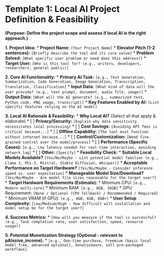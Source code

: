 # Template 1: Local AI Project Definition & Feasibility

**(Purpose: Define the project scope and assess if local AI is the right approach.)**

**1. Project Idea:**
    *   **Project Name:** `[Your Project Name]`
    *   **Elevator Pitch (1-2 sentences):** `[Briefly describe the tool and its core value]`
    *   **Problem Solved:** `[What specific user problem or need does this address?]`
    *   **Target User:** `[Who is this tool for? (e.g., writers, developers, researchers, general public)]`

**2. Core AI Functionality:**
    *   **Primary AI Task:** `[e.g., Text Generation, Summarization, Code Generation, Image Generation, Transcription, Translation, Classification]`
    *   **Input Data:** `[What kind of data will the user provide? (e.g., text prompt, document, audio file, image)]`
    *   **Output Data:** `[What will the AI generate? (e.g., summarized text, Python code, PNG image, transcript)]`
    *   **Key Features Enabled by AI:** `[List specific features relying on the AI model]`

**3. Local AI Rationale & Feasibility:**
    *   **Why Local AI?** (Select all that apply & elaborate)
        *   [ ] **Privacy/Security:** `[Explain why data sensitivity necessitates local processing]`
        *   [ ] **Cost Savings:** `[Avoiding API fees is critical because...]`
        *   [ ] **Offline Capability:** `[The tool must function without internet because...]`
        *   [ ] **Control/Customization:** `[Need fine-grained control over the model/process]`
        *   [ ] **Performance (Specific Cases):** `[e.g., Low latency needed for real-time interaction, avoiding network lag]`
        *   [ ] **Other:** `[Specify]`
    *   **Feasibility Check:**
        *   **Suitable Local Models Available?** `[Yes/No/Maybe - List potential model families (e.g., Llama 3, Phi-3, Mistral, Stable Diffusion, Whisper)]`
        *   **Acceptable Performance on Target Hardware?** `[Yes/No/Maybe - Consider inference speed vs. user expectation]`
        *   **Manageable Model Size/Download?** `[Yes/No/Maybe - Are model file sizes reasonable for the target user?]`
        *   **Target Hardware Requirements (Estimate):**
            *   Minimum CPU: `[e.g., Modern multi-core]`
            *   Minimum RAM: `[e.g., 8GB, 16GB]`
            *   GPU Requirement: `[None / Optional (CPU fallback) / Recommended / Required]`
            *   Minimum VRAM (if GPU): `[e.g., 4GB, 6GB, 8GB+]`
        *   **User Setup Complexity:** `[Low/Medium/High - How difficult will installation and model setup be for the target user?]`

**4. Success Metrics:**
    *   `[How will you measure if the tool is successful? (e.g., Task completion rate, user satisfaction, speed, resource usage)]`

**5. Potential Monetization Strategy (Optional - relevant to pAIssive_income):**
    *   `[e.g., One-time purchase, freemium (basic local model free, advanced optional), donationware, sell pre-packaged workflows]`
